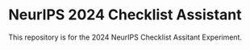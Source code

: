 # NeurIPS 2024 Checklist Assistant
This repository is for the 2024 NeurIPS Checklist Assitant Experiment.
